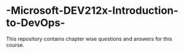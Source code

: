 # -Microsoft-DEV212x-Introduction-to-DevOps-

This repository contains chapter wise questions and answers for this course.
